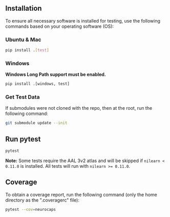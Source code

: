 ## Installation
To ensure all necessary software is installed for testing, use the following commands based on your operating software
(OS):

### Ubuntu & Mac
```bash
pip install .[test]
```

### Windows
**Windows Long Path support must be enabled.**

```bash
pip install .[windows, test]
```
### Get Test Data
If submodules were not cloned with the repo, then at the root, run the following command:

```bash
git submodule update --init
```

## Run pytest
```bash
pytest
```

**Note:** Some tests require the AAL 3v2 atlas and will be skipped if `nilearn < 0.11.0` is
installed. All tests will run with `nilearn >= 0.11.0`.

## Coverage
To obtain a coverage report, run the following command (only the home directory as the ".coveragerc" file):

```bash
pytest --cov=neurocaps
```
